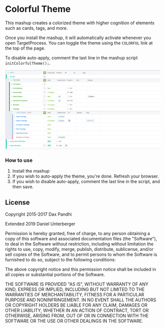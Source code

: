 # Colorful Theme

This mashup creates a colorized theme with higher cognition of elements such as cards, tags, and more.

Once you install the mashup, it will automatically activate whenever you open TargetProcess. You can toggle the theme using the `COLORFUL` link at the top of the page.

To disable auto-apply, comment the last line in the mashup script ```initColorfulTheme();```.

![Colorful Theme for TargetProcess](Colorful_screenshot1.png)

### How to use
1. Install the mashup
1. If you wish to auto-apply the theme, you're done. Refresh your browser.
1. If you wish to disable auto-apply, comment the last line in the script, and then save.

## License
Copyright 2015-2017 Dax Pandhi

Extended 2019 Daniel Unterberger

Permission is hereby granted, free of charge, to any person obtaining a copy of this software and associated documentation files (the "Software"), to deal in the Software without restriction, including without limitation the rights to use, copy, modify, merge, publish, distribute, sublicense, and/or sell copies of the Software, and to permit persons to whom the Software is furnished to do so, subject to the following conditions:

The above copyright notice and this permission notice shall be included in all copies or substantial portions of the Software.

THE SOFTWARE IS PROVIDED "AS IS", WITHOUT WARRANTY OF ANY KIND, EXPRESS OR IMPLIED, INCLUDING BUT NOT LIMITED TO THE WARRANTIES OF MERCHANTABILITY, FITNESS FOR A PARTICULAR PURPOSE AND NONINFRINGEMENT. IN NO EVENT SHALL THE AUTHORS OR COPYRIGHT HOLDERS BE LIABLE FOR ANY CLAIM, DAMAGES OR OTHER LIABILITY, WHETHER IN AN ACTION OF CONTRACT, TORT OR OTHERWISE, ARISING FROM, OUT OF OR IN CONNECTION WITH THE SOFTWARE OR THE USE OR OTHER DEALINGS IN THE SOFTWARE.